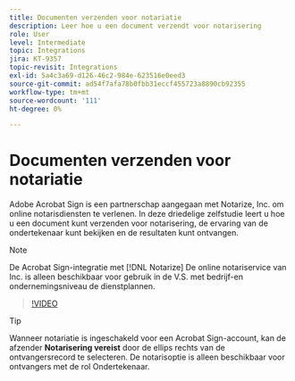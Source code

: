 ```yaml
---
title: Documenten verzenden voor notariatie
description: Leer hoe u een document verzendt voor notarisering
role: User
level: Intermediate
topic: Integrations
jira: KT-9357
topic-revisit: Integrations
exl-id: 5a4c3a69-d126-46c2-984e-623516e0eed3
source-git-commit: ad54f7afa78b0fbb31eccf455723a8890cb92355
workflow-type: tm+mt
source-wordcount: '111'
ht-degree: 0%

---
```


# Documenten verzenden voor notariatie

Adobe Acrobat Sign is een partnerschap aangegaan met Notarize, Inc. om online notarisdiensten te verlenen. In deze driedelige zelfstudie leert u hoe u een document kunt verzenden voor notarisering, de ervaring van de ondertekenaar kunt bekijken en de resultaten kunt ontvangen.

>[!NOTE]
>
>De Acrobat Sign-integratie met [!DNL Notarize] De online notariservice van Inc. is alleen beschikbaar voor gebruik in de V.S. met bedrijf-en ondernemingsniveau de dienstplannen.

>[!VIDEO](https://video.tv.adobe.com/v/341029?quality=12&learn=on&hidetitle=true)

>[!TIP]
>
>Wanneer notariatie is ingeschakeld voor een Acrobat Sign-account, kan de afzender **Notarisering vereist** door de ellips rechts van de ontvangersrecord te selecteren. De notarisoptie is alleen beschikbaar voor ontvangers met de rol Ondertekenaar.
